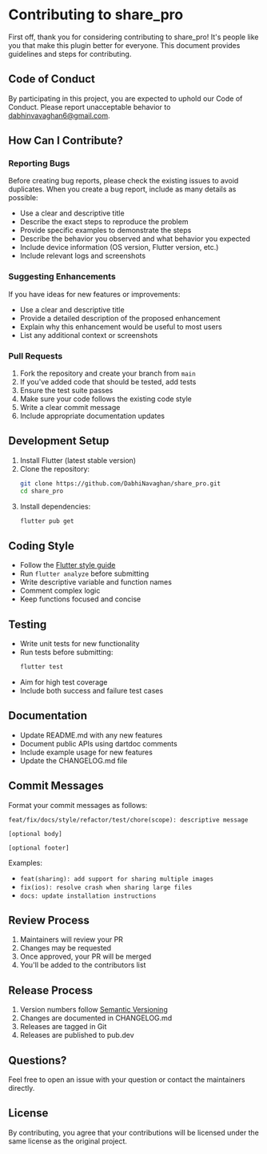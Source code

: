 # Contributing to share_pro

First off, thank you for considering contributing to share_pro! It's people like you that make this plugin better for everyone. This document provides guidelines and steps for contributing.

## Code of Conduct

By participating in this project, you are expected to uphold our Code of Conduct. Please report unacceptable behavior to dabhinvavaghan6@gmail.com.

## How Can I Contribute?

### Reporting Bugs

Before creating bug reports, please check the existing issues to avoid duplicates. When you create a bug report, include as many details as possible:

- Use a clear and descriptive title
- Describe the exact steps to reproduce the problem
- Provide specific examples to demonstrate the steps
- Describe the behavior you observed and what behavior you expected
- Include device information (OS version, Flutter version, etc.)
- Include relevant logs and screenshots

### Suggesting Enhancements

If you have ideas for new features or improvements:

- Use a clear and descriptive title
- Provide a detailed description of the proposed enhancement
- Explain why this enhancement would be useful to most users
- List any additional context or screenshots

### Pull Requests

1. Fork the repository and create your branch from `main`
2. If you've added code that should be tested, add tests
3. Ensure the test suite passes
4. Make sure your code follows the existing code style
5. Write a clear commit message
6. Include appropriate documentation updates

## Development Setup

1. Install Flutter (latest stable version)
2. Clone the repository:
   ```bash
   git clone https://github.com/DabhiNavaghan/share_pro.git
   cd share_pro
   ```
3. Install dependencies:
   ```bash
   flutter pub get
   ```

## Coding Style

- Follow the [Flutter style guide](https://docs.flutter.dev/development/tools/formatting)
- Run `flutter analyze` before submitting
- Write descriptive variable and function names
- Comment complex logic
- Keep functions focused and concise

## Testing

- Write unit tests for new functionality
- Run tests before submitting:
  ```bash
  flutter test
  ```
- Aim for high test coverage
- Include both success and failure test cases

## Documentation

- Update README.md with any new features
- Document public APIs using dartdoc comments
- Include example usage for new features
- Update the CHANGELOG.md file

## Commit Messages

Format your commit messages as follows:
```
feat/fix/docs/style/refactor/test/chore(scope): descriptive message

[optional body]

[optional footer]
```

Examples:
- `feat(sharing): add support for sharing multiple images`
- `fix(ios): resolve crash when sharing large files`
- `docs: update installation instructions`

## Review Process

1. Maintainers will review your PR
2. Changes may be requested
3. Once approved, your PR will be merged
4. You'll be added to the contributors list

## Release Process

1. Version numbers follow [Semantic Versioning](https://semver.org/)
2. Changes are documented in CHANGELOG.md
3. Releases are tagged in Git
4. Releases are published to pub.dev

## Questions?

Feel free to open an issue with your question or contact the maintainers directly.

## License

By contributing, you agree that your contributions will be licensed under the same license as the original project.
